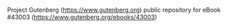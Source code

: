 Project Gutenberg (https://www.gutenberg.org) public repository for eBook #43003 (https://www.gutenberg.org/ebooks/43003)
